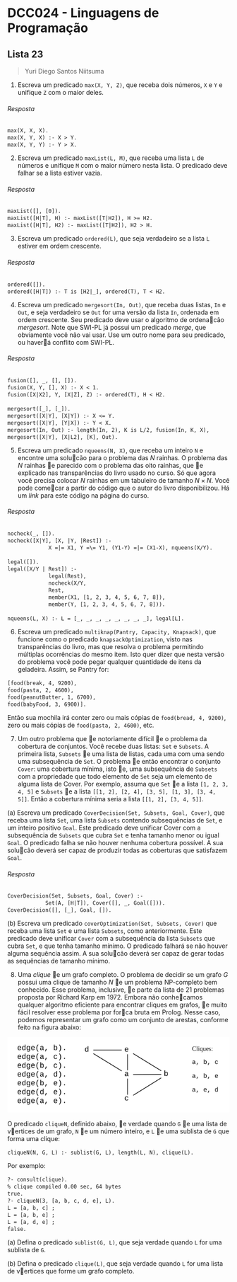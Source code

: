 # DCC024 - Linguagens de Programação
## Lista 23

> Yuri Diego Santos Niitsuma

1. Escreva um predicado `max(X, Y, Z)`, que receba dois números, `X` e `Y` e unifique `Z` com o maior deles.
###### Resposta
```
max(X, X, X).
max(X, Y, X) :- X > Y.
max(X, Y, Y) :- Y > X.
```

2. Escreva um predicado `maxList(L, M)`, que receba uma lista `L` de números e unifique `M` com o maior número nesta lista. O predicado deve falhar se a lista estiver vazia.
###### Resposta
```
maxList([], [0]).
maxList([H|T], H) :- maxList([T|H2]), H >= H2.
maxList([H|T], H2) :- maxList([T|H2]), H2 > H.
```

3. Escreva um predicado `ordered(L)`, que seja verdadeiro se a lista `L` estiver em ordem crescente.
###### Resposta
```
ordered([]).
ordered([H|T]) :- T is [H2|_], ordered(T), T < H2.
```

<!-- pagebreak -->

4. Escreva um predicado `mergesort(In, Out)`, que receba duas listas, `In` e `Out`, e seja verdadeiro se `Out` for uma versão da lista `In`, ordenada em ordem crescente. Seu predicado deve usar o algoritmo de ordenacão *mergesort*. Note que SWI-PL já possui um predicado *merge*, que obviamente você não vai usar. Use um outro nome para seu predicado, ou haverá conflito com SWI-PL.
###### Resposta
```
fusion([], _, [], []).
fusion(X, Y, [], X) :- X < 1.
fusion([X|X2], Y, [X|Z], Z) :- ordered(T), H < H2.

mergesort([_], [_]).
mergesort([X|Y], [X|Y]) :- X <= Y.
mergesort([X|Y], [Y|X]) :- Y < X.
mergesort(In, Out) :- length(In, 2), K is L/2, fusion(In, K, X), mergesort([X|Y], [X|L2], [K], Out).
```

5. Escreva um predicado `nqueens(N, X)`, que receba um inteiro `N` e encontre uma solucão para o problema das $N$ rainhas. O problema das $N$ rainhas e parecido com o problema das oito rainhas, que e explicado nas transparências do livro usado no curso. Só que agora você precisa colocar $N$ rainhas em um tabuleiro de tamanho $N \times N$. Você pode comecar a partir do código que o autor do livro disponibilizou. Há um *link* para este código na página do curso.
###### Resposta
```
nocheck(_, []).
nocheck([X|Y], [X, |Y, |Rest]) :-
             X =|= X1, Y =\= Y1, (Y1-Y) =|= (X1-X), nqueens(X/Y).

legal([]).
legal([X/Y | Rest]) :-
             legal(Rest),
             nocheck(X/Y,
             Rest,
             member(X1, [1, 2, 3, 4, 5, 6, 7, 8]),
             member(Y, [1, 2, 3, 4, 5, 6, 7, 8])).

nqueens(L, X) :- L = [_, _, _, _, _, _, _, _], legal[L].
```

<!-- pagebreak -->

6. Escreva um predicado `multiknap(Pantry, Capacity, Knapsack)`, que funcione como o predicado `knapsackOptimization`, visto nas transparências do livro, mas que resolva o problema permitindo múltiplas ocorrências do mesmo item. Isto quer dizer que nesta versão do problema você pode pegar qualquer quantidade de itens da geladeira. Assim, se Pantry for:
```
[food(break, 4, 9200),
food(pasta, 2, 4600),
food(peanutButter, 1, 6700),
food(babyFood, 3, 6900)].
```

Então sua mochila irá conter zero ou mais cópias de `food(bread, 4, 9200)`, zero ou mais cópias de `food(pasta, 2, 4600)`, etc.

7. Um outro problema que e notoriamente difícil e o problema da cobertura de conjuntos. Você recebe duas listas: `Set` e `Subsets`. A primeira lista, `Subsets` e uma lista de listas, cada uma com uma sendo uma subsequência de `Set`. O problema e então encontrar o conjunto `Cover`: uma cobertura mínima, isto e, uma subsequência de `Subsets` com a propriedade que todo elemento de `Set` seja um elemento de alguma lista de Cover. Por exemplo, assuma que `Set` e a lista `[1, 2, 3, 4, 5]` e `Subsets` e a lista `[[1, 2], [2, 4], [3, 5], [1, 3], [3, 4, 5]]`. Então a cobertura mínima seria a lista `[[1, 2], [3, 4, 5]]`.

(a) Escreva um predicado `CoverDecision(Set, Subsets, Goal, Cover)`, que receba uma lista `Set`, uma lista `Subsets` contendo subsequências de `Set`, e um inteiro positivo `Goal`. Este predicado deve unificar Cover com a subsequência de `Subsets` que cubra `Set` e tenha tamanho menor ou igual `Goal`. O predicado falha se não houver nenhuma cobertura possível. A sua solucão deverá ser capaz de produzir todas as coberturas que satisfazem `Goal`.
###### Resposta
```
CoverDecision(Set, Subsets, Goal, Cover) :-
            Set(A, [H|T]), Cover([], _, Goal([])).
CoverDecision([], [_], Goal, []).
```

(b) Escreva um predicado `coverOptimization(Set, Subsets, Cover)` que receba uma lista `Set` e uma lista `Subsets`, como anteriormente. Este predicado deve unificar `Cover` com a subsequência da lista `Subsets` que cubra `Set`, e que tenha tamanho mínimo. O predicado falhará se não houver alguma sequência assim. A sua solucão deverá ser capaz de gerar todas as sequências de tamanho mínimo.


8. Uma *clique* e um grafo completo. O problema de decidir se um grafo $G$ possui uma clique de tamanho $N$ e um problema NP-completo bem conhecido. Esse problema, inclusive, e parte da lista de 21 problemas proposta por Richard Karp em 1972. Embora não conhecamos qualquer algoritmo eficiente para encontrar cliques em grafos, e muito fácil resolver esse problema por forca bruta em Prolog. Nesse caso, podemos representar um grafo como um conjunto de arestas, conforme feito na figura abaixo:

![Figura1](img/L23_001.svg)

O predicado `cliqueN`, definido abaixo, e verdade quando `G` e uma lista de vertices de um grafo, `N` e um número inteiro, e `L` e uma sublista de `G` que forma uma clique:
```
cliqueN(N, G, L) :- sublist(G, L), length(L, N), clique(L).
```

Por exemplo:

```
?- consult(clique).
% clique compiled 0.00 sec, 64 bytes
true.
?- cliqueN(3, [a, b, c, d, e], L).
L = [a, b, c] ;
L = [a, b, e] ;
L = [a, d, e] ;
false.
```

(a) Defina o predicado `sublist(G, L)`, que seja verdade quando `L` for uma sublista de `G`.

(b) Defina o predicado `clique(L)`, que seja verdade quando `L` for uma lista de vertices que forme um grafo completo.
